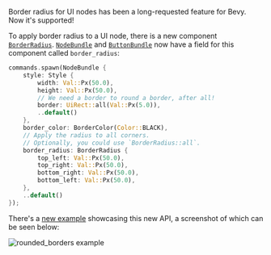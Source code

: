 Border radius for UI nodes has been a long-requested feature for Bevy. Now it's supported!

To apply border radius to a UI node, there is a new component [`BorderRadius`](https://docs.rs/bevy/0.14/bevy/prelude/struct.BorderRadius.html). [`NodeBundle`](https://docs.rs/bevy/0.14/bevy/prelude/struct.NodeBundle.html) and [`ButtonBundle`](https://docs.rs/bevy/0.14/bevy/prelude/struct.ButtonBundle.html) now have a field for this component called `border_radius`:

```rs
commands.spawn(NodeBundle {
    style: Style {
        width: Val::Px(50.0),
        height: Val::Px(50.0),
        // We need a border to round a border, after all!
        border: UiRect::all(Val::Px(5.0)),
        ..default()
    },
    border_color: BorderColor(Color::BLACK),
    // Apply the radius to all corners. 
    // Optionally, you could use `BorderRadius::all`.
    border_radius: BorderRadius {
        top_left: Val::Px(50.0),
        top_right: Val::Px(50.0),
        bottom_right: Val::Px(50.0),
        bottom_left: Val::Px(50.0),
    },
    ..default()
});
```

There's a [new example](https://github.com/bevyengine/bevy/tree/v0.14.0/examples/ui/rounded_borders.rs) showcasing this new API, a screenshot of which can be seen below:

![`rounded_borders` example](./rounded_borders.jpg)
